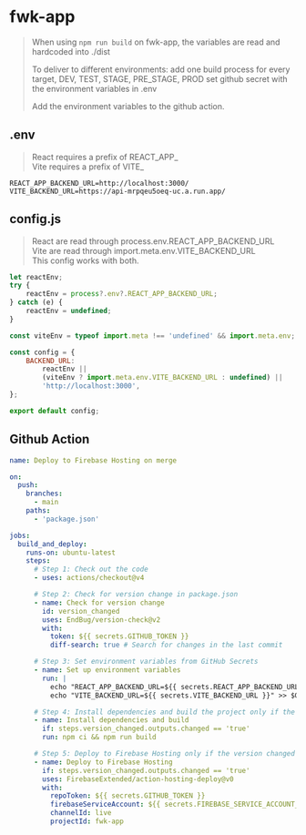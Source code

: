 # fwk-app

> When using `npm run build` on fwk-app, the variables
> are read and hardcoded into ./dist
> 
> To deliver to different environments:
> add one build process for every target, DEV, TEST, STAGE, PRE_STAGE, PROD
> set github secret with the environment variables in .env
> 
> Add the environment variables to the github action.

## .env

> React requires a prefix of REACT_APP_  
> Vite requires a prefix of VITE_

```
REACT_APP_BACKEND_URL=http://localhost:3000/  
VITE_BACKEND_URL=https://api-mrpqeu5oeq-uc.a.run.app/
```

## config.js

> React are read through process.env.REACT_APP_BACKEND_URL  
> Vite are read through import.meta.env.VITE_BACKEND_URL  
> This config works with both.

```js
let reactEnv;
try {
    reactEnv = process?.env?.REACT_APP_BACKEND_URL;
} catch (e) {
    reactEnv = undefined;
}

const viteEnv = typeof import.meta !== 'undefined' && import.meta.env;

const config = {
    BACKEND_URL:
        reactEnv ||
        (viteEnv ? import.meta.env.VITE_BACKEND_URL : undefined) ||
        'http://localhost:3000',
};

export default config;

```

## Github Action

```yml
name: Deploy to Firebase Hosting on merge

on:
  push:
    branches:
      - main
    paths:
      - 'package.json'

jobs:
  build_and_deploy:
    runs-on: ubuntu-latest
    steps:
      # Step 1: Check out the code
      - uses: actions/checkout@v4

      # Step 2: Check for version change in package.json
      - name: Check for version change
        id: version_changed
        uses: EndBug/version-check@v2
        with:
          token: ${{ secrets.GITHUB_TOKEN }}
          diff-search: true # Search for changes in the last commit

      # Step 3: Set environment variables from GitHub Secrets
      - name: Set up environment variables
        run: |
          echo "REACT_APP_BACKEND_URL=${{ secrets.REACT_APP_BACKEND_URL }}" >> $GITHUB_ENV
          echo "VITE_BACKEND_URL=${{ secrets.VITE_BACKEND_URL }}" >> $GITHUB_ENV

      # Step 4: Install dependencies and build the project only if the version changed
      - name: Install dependencies and build
        if: steps.version_changed.outputs.changed == 'true'
        run: npm ci && npm run build

      # Step 5: Deploy to Firebase Hosting only if the version changed
      - name: Deploy to Firebase Hosting
        if: steps.version_changed.outputs.changed == 'true'
        uses: FirebaseExtended/action-hosting-deploy@v0
        with:
          repoToken: ${{ secrets.GITHUB_TOKEN }}
          firebaseServiceAccount: ${{ secrets.FIREBASE_SERVICE_ACCOUNT_FWK_APP }}
          channelId: live
          projectId: fwk-app
```